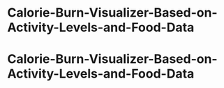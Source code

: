 # Calorie-Burn-Visualizer-Based-on-Activity-Levels-and-Food-Data
# Calorie-Burn-Visualizer-Based-on-Activity-Levels-and-Food-Data
